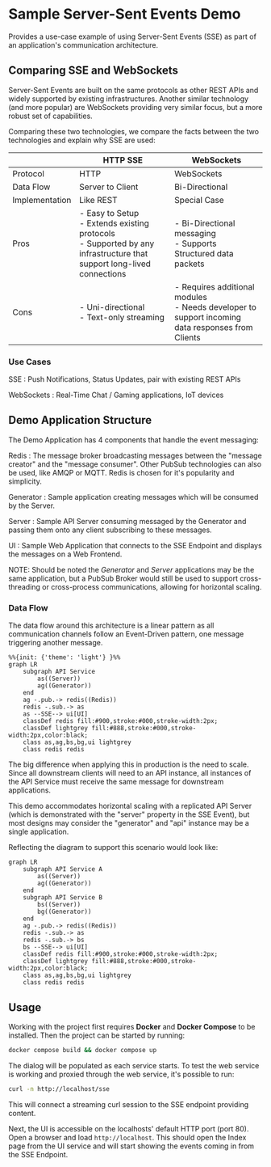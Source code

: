 # Sample Server-Sent Events Demo

Provides a use-case example of using Server-Sent Events (SSE) as part of an
application's communication architecture.

## Comparing SSE and WebSockets

Server-Sent Events are built on the same protocols as other REST APIs and
widely supported by existing infrastructures. Another similar technology (and more
popular) are WebSockets providing very similar focus, but a more robust set of
capabilities.

Comparing these two technologies, we compare the facts between the two technologies
and explain why SSE are used:

|                | HTTP SSE                                                                                                                    | WebSockets                                                                                          |
|----------------|-----------------------------------------------------------------------------------------------------------------------------|-----------------------------------------------------------------------------------------------------|
| Protocol       | HTTP                                                                                                                        | WebSockets                                                                                          |
| Data Flow      | Server to Client                                                                                                            | Bi-Directional                                                                                      |
| Implementation | Like REST                                                                                                                   | Special Case                                                                                        |
| Pros           | - Easy to Setup <br/>- Extends existing protocols<br/>- Supported by any infrastructure that support long-lived connections | - Bi-Directional messaging <br/>- Supports Structured data packets                                  |
| Cons           | - Uni-directional <br/>- Text-only streaming                                                                                | - Requires additional modules<br/>- Needs developer to support incoming data responses from Clients |

### Use Cases

SSE
: Push Notifications, Status Updates, pair with existing REST APIs

WebSockets
: Real-Time Chat / Gaming applications, IoT devices

## Demo Application Structure

The Demo Application has 4 components that handle the event messaging:

Redis
: The message broker broadcasting messages between the "message creator" and
the "message consumer". Other PubSub technologies can also be used, like AMQP or MQTT.
Redis is chosen for it's popularity and simplicity.

Generator
: Sample application creating messages which will be consumed by the Server.

Server
: Sample API Server consuming messaged by the Generator and passing them onto any
client subscribing to these messages.

UI
: Sample Web Application that connects to the SSE Endpoint and displays the messages
on a Web Frontend.

NOTE: Should be noted the *Generator* and *Server* applications may be the same
application, but a PubSub Broker would still be used to support cross-threading or
cross-process communications, allowing for horizontal scaling.

### Data Flow

The data flow around this architecture is a linear pattern as all communication channels
follow an Event-Driven pattern, one message triggering another message.

```mermaid
%%{init: {'theme': 'light'} }%%
graph LR
    subgraph API Service
        as((Server))
        ag((Generator))
    end
    ag -.pub.-> redis((Redis)) 
    redis -.sub.-> as
    as --SSE--> ui[UI]
    classDef redis fill:#900,stroke:#000,stroke-width:2px;
    classDef lightgrey fill:#888,stroke:#000,stroke-width:2px,color:black;
    class as,ag,bs,bg,ui lightgrey
    class redis redis
```

The big difference when applying this in production is the need to scale. Since all
downstream clients will need to an API instance, all instances of the API Service must
receive the same message for downstream applications.

This demo accommodates horizontal scaling with a replicated API Server
(which is demonstrated with the "server" property in the SSE Event), but most designs
may consider the "generator" and "api" instance may be a single application.

Reflecting the diagram to support this scenario would look like:

```mermaid
graph LR
    subgraph API Service A
        as((Server))
        ag((Generator))
    end
    subgraph API Service B
        bs((Server))
        bg((Generator))
    end
    ag -.pub.-> redis((Redis)) 
    redis -.sub.-> as
    redis -.sub.-> bs
    bs --SSE--> ui[UI]
    classDef redis fill:#900,stroke:#000,stroke-width:2px;
    classDef lightgrey fill:#888,stroke:#000,stroke-width:2px,color:black;
    class as,ag,bs,bg,ui lightgrey
    class redis redis
```

## Usage

Working with the project first requires **Docker** and **Docker Compose** to be installed.
Then the project can be started by running:

```bash
docker compose build && docker compose up
```

The dialog will be populated as each service starts. To test the web service is working
and proxied through the web service, it's possible to run:

```bash
curl -n http://localhost/sse
```

This will connect a streaming curl session to the SSE endpoint providing content.

Next, the UI is accessible on the localhosts' default HTTP port (port 80). Open a browser
and load `http://localhost`. This should open the Index page from the UI service and will
start showing the events coming in from the SSE Endpoint.

